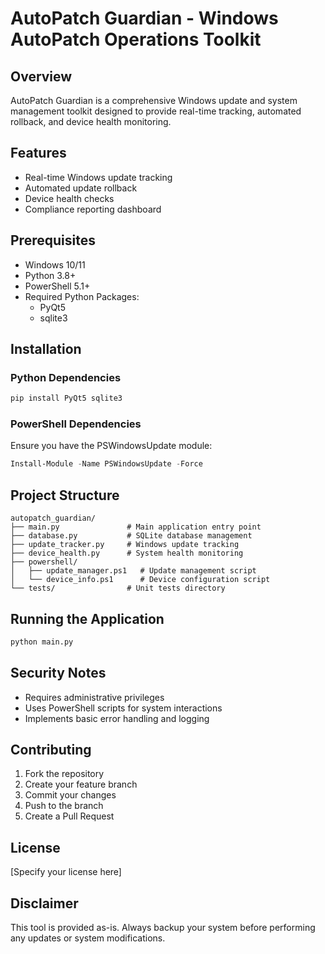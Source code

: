 # AutoPatch Guardian - Windows AutoPatch Operations Toolkit

## Overview
AutoPatch Guardian is a comprehensive Windows update and system management toolkit designed to provide real-time tracking, automated rollback, and device health monitoring.

## Features
- Real-time Windows update tracking
- Automated update rollback
- Device health checks
- Compliance reporting dashboard

## Prerequisites
- Windows 10/11 
- Python 3.8+
- PowerShell 5.1+
- Required Python Packages:
  - PyQt5
  - sqlite3

## Installation

### Python Dependencies
```bash
pip install PyQt5 sqlite3
```

### PowerShell Dependencies
Ensure you have the PSWindowsUpdate module:
```powershell
Install-Module -Name PSWindowsUpdate -Force
```

## Project Structure
```
autopatch_guardian/
├── main.py               # Main application entry point
├── database.py           # SQLite database management
├── update_tracker.py     # Windows update tracking
├── device_health.py      # System health monitoring
├── powershell/
│   ├── update_manager.ps1   # Update management script
│   └── device_info.ps1      # Device configuration script
└── tests/                # Unit tests directory
```

## Running the Application
```bash
python main.py
```

## Security Notes
- Requires administrative privileges
- Uses PowerShell scripts for system interactions
- Implements basic error handling and logging

## Contributing
1. Fork the repository
2. Create your feature branch
3. Commit your changes
4. Push to the branch
5. Create a Pull Request

## License
[Specify your license here]

## Disclaimer
This tool is provided as-is. Always backup your system before performing any updates or system modifications.